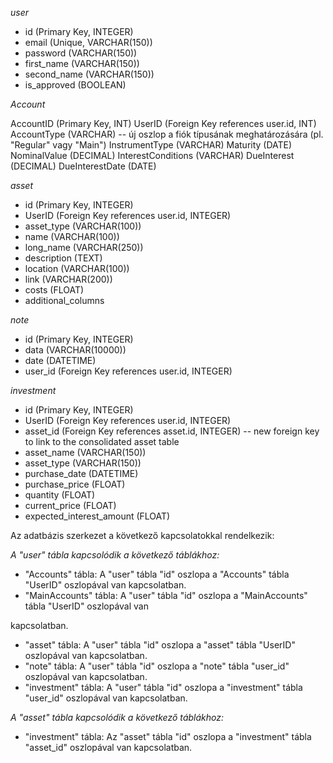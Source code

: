 *user*

- id (Primary Key, INTEGER)
- email (Unique, VARCHAR(150))
- password (VARCHAR(150))
- first_name (VARCHAR(150))
- second_name (VARCHAR(150))
- is_approved (BOOLEAN)

*Account*

AccountID (Primary Key, INT)
UserID (Foreign Key references user.id, INT)
AccountType (VARCHAR) --  új oszlop a fiók típusának meghatározására (pl. "Regular" vagy "Main")
InstrumentType (VARCHAR)
Maturity (DATE)
NominalValue (DECIMAL)
InterestConditions (VARCHAR)
DueInterest (DECIMAL)
DueInterestDate (DATE)


*asset*

- id (Primary Key, INTEGER)
- UserID (Foreign Key references user.id, INTEGER)
- asset_type (VARCHAR(100)) 
- name (VARCHAR(100)) 
- long_name (VARCHAR(250)) 
- description (TEXT) 
- location (VARCHAR(100)) 
- link (VARCHAR(200)) 
- costs (FLOAT) 
- additional_columns 

*note*

- id (Primary Key, INTEGER)
- data (VARCHAR(10000))
- date (DATETIME)
- user_id (Foreign Key references user.id, INTEGER)

*investment*

- id (Primary Key, INTEGER)
- UserID (Foreign Key references user.id, INTEGER)
- asset_id (Foreign Key references asset.id, INTEGER) -- new foreign key to link to the consolidated asset table
- asset_name (VARCHAR(150))
- asset_type (VARCHAR(150))
- purchase_date (DATETIME)
- purchase_price (FLOAT)
- quantity (FLOAT)
- current_price (FLOAT)
- expected_interest_amount (FLOAT)

Az adatbázis szerkezet a következő kapcsolatokkal rendelkezik:

*A "user" tábla kapcsolódik a következő táblákhoz:*

- "Accounts" tábla: A "user" tábla "id" oszlopa a "Accounts" tábla "UserID" oszlopával van kapcsolatban.
- "MainAccounts" tábla: A "user" tábla "id" oszlopa a "MainAccounts" tábla "UserID" oszlopával van

kapcsolatban.
- "asset" tábla: A "user" tábla "id" oszlopa a "asset" tábla "UserID" oszlopával van kapcsolatban.
- "note" tábla: A "user" tábla "id" oszlopa a "note" tábla "user_id" oszlopával van kapcsolatban.
- "investment" tábla: A "user" tábla "id" oszlopa a "investment" tábla "user_id" oszlopával van kapcsolatban.

*A "asset" tábla kapcsolódik a következő táblákhoz:*

- "investment" tábla: Az "asset" tábla "id" oszlopa a "investment" tábla "asset_id" oszlopával van kapcsolatban.

